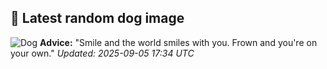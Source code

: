 ## 🐶 Latest random dog image
![Dog](https://images.dog.ceo/breeds/malamute/n02110063_14491.jpg)
**Advice:** "Smile and the world smiles with you. Frown and you're on your own."
*Updated: 2025-09-05 17:34 UTC*
